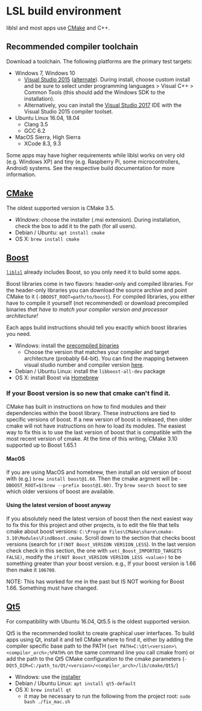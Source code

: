 # LSL build environment

liblsl and most apps use [CMake](#CMake) and C++.

## Recommended compiler toolchain

Download a toolchain. The following platforms are the primary test targets:

- Windows 7, Windows 10
  - [Visual Studio 2015](https://www.visualstudio.com/vs/older-downloads/) ([alternate](https://stackoverflow.com/a/44290942)).
  During install, choose custom install and be sure to select under
  programming languages > Visual C++ > Common Tools (this should add the Windows SDK to the installation).
  - Alternatively, you can install the [Visual Studio 2017](https://www.visualstudio.com/downloads/) IDE with the Visual Studio 2015 compiler toolset.
- Ubuntu Linux 16.04, 18.04
  - Clang 3.5
  - GCC 6.2
- MacOS Sierra, High Sierra
  - XCode 8.3, 9.3

Some apps may have higher requirements while liblsl works on very old
(e.g. Windows XP) and tiny (e.g. Raspberry Pi, some microcontrollers, Android)
systems. See the respective build documentation for more information.

## [CMake](https://cmake.org/download/)

The oldest supported version is CMake 3.5.

- *Windows*: choose the installer (.msi extension). During installation, check the box to add it to
  the path (for all users).
- Debian / Ubuntu: `apt install cmake`
- OS X: `brew install cmake`

## [Boost](https://boost.org)

[`liblsl`](https://github.com/labstreaminglayer/liblsl/) already includes Boost,
so you only need it to build some apps.

Boost libraries come in two flavors: header-only and compiled libraries.
For the header-only libraries you can download the source archive and point CMake to it
(`-DBOOST_ROOT=path/to/boost`). For compiled libraries, you either have to compile it yourself
(not recommended) or download precompiled binaries
*that have to match your compiler version and processor architecture!*

Each apps build instructions should tell you exactly which boost libraries you need.

- Windows: install the [precompiled binaries](https://sourceforge.net/projects/boost/files/boost-binaries/)
  - Choose the version that matches your compiler and target architecture (probably 64-bit).
  You can find the mapping between visual studio number and compiler version [here](https://en.wikipedia.org/wiki/Microsoft_Visual_C%2B%2B#Internal_version_numbering).
- Debian / Ubuntu Linux: install the `libboost-all-dev` package
- OS X: install Boost via [Homebrew](https://brew.sh/)

### If your Boost version is so new that cmake can't find it.

CMake has built in instructions on how to find modules and their dependencies within the boost library.
These instructions are tied to specific versions of boost.
If a new version of boost is released, then older cmake will not have instructions on how
to load its modules.
The easiest way to fix this is to use the last version of boost that is compatible with the most
recent version of cmake.
At the time of this writing, CMake 3.10 supported up to Boost 1.65.1

#### MacOS

If you are using MacOS and homebrew, then install an old version of boost with (e.g.)
`brew install boost@1.60`.
Then the cmake argment will be `-DBOOST_ROOT=$(brew --prefix boost@1.60)`.
Try `brew search boost` to see which older versions of boost are available.

#### Using the latest version of boost anyway

If you absolutely need the latest version of boost then the next easiest way to fix this for
this project and other projects, is to edit the file that tells cmake about boost versions:
`C:\Program Files\CMake\share\cmake-3.10\Modules\FindBoost.cmake`.
Scroll down to the section that checks boost versions
(search for `if(NOT Boost_VERSION VERSION_LESS`).
In the last version check check in this section, the one with `set(_Boost_IMPORTED_TARGETS FALSE)`,
modify the `if(NOT Boost_VERSION VERSION_LESS <value>)` to be something greater than your boost version.
e.g., If your boost version is 1.66 then make it `106700`.

NOTE: This has worked for me in the past but IS NOT working for Boost 1.66. Something must have changed.

## [Qt5](http://qt.io)

For compatibility with Ubuntu 16.04, Qt5.5 is the oldest supported version.

Qt5 is the recommended toolkit to create graphical user interfaces.
To build apps using Qt, install it and tell CMake where to find it, either by
adding the compiler specific base path to the PATH
(`set PATH=C:\Qt\<version>\<compiler_arch>;%PATH%` on the same command line you
call cmake from) or add the path to the Qt5 CMake configuration to the cmake parameters
(`-DQt5_DIR=C:/path_to/Qt/<version>/<compiler_arch>/lib/cmake/Qt5/`)

- Windows: use the [installer](http://download.qt.io/official_releases/online_installers/qt-unified-windows-x86-online.exe)
- Debian / Ubuntu Linux: `apt install qt5-default`
- OS X: `brew install qt`
  - it may be necessary to run the following from the project root: `sudo bash ./fix_mac.sh`
